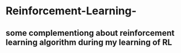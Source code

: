 # Reinforcement-Learning-

## some complementiong about reinforcement learning algorithm during my learning of RL
